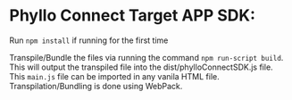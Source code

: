 # Phyllo Connect Target APP SDK:
Run `npm install` if running for the first time

Transpile/Bundle the files via running the command `npm run-script build`. This will output the transpiled file into the dist/phylloConnectSDK.js file. 
This `main.js` file can be imported in any vanila HTML file. Transpilation/Bundling is done using WebPack.
